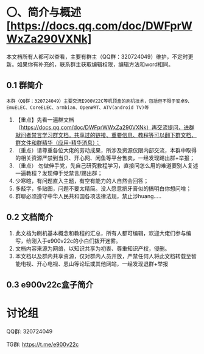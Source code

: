 # 〇、简介与概述[https://docs.qq.com/doc/DWFprWWxZa290VXNk]
本文档所有人都可以查看，主要有群主（QQ群：320724049）维护，不定时更新。如果你有补充的，联系群主获取编辑权限，编辑方法和word相同。
## 0.1 群简介
    本群（QQ群：320724049）主要交流E900V22C等机顶盒的刷机技术，包括但不限于安卓9、EmuELEC、CoreELEC、armbian、OpenWRT、ATV(android TV)等
1. 【重点】先看一遍群文档（https://docs.qq.com/doc/DWFprWWxZa290VXNk）再交流提问，进群就问者禁言学习群文档。共享过的链接、重要信息、教程等可以翻下群文档、群文件和群精华（应用-精华消息）；
2. （重点）请尊重各位大佬的劳动成果，所涉及资源仅限内部交流，本群中取得的相关资源严禁到当贝、开心网、闲鱼等平台售卖，一经发现踢出群+举报；
3. （重点） 勿做伸手党，先自己研究教程学习，直接问怎么用的难道要别人复述一遍教程？发现伸手党禁言/踢出群；
4. 少寒暄，有问题直入主题，有空有能力的人自然会回答； 
5. 多敲字，多贴图，问题不要太精简。没人愿意挤牙膏似的搞明白你想问啥；
6. 群聊必须遵守中华人民共和国各项法律法规，禁止涉huang.....
## 0.2 文档简介
1. 此文档为刷机基本概念和教程的汇总，所有人都可编辑，欢迎大佬们参与编写，给刚入手e900v22c的小白们拨开迷雾。
2. 文档内容来源为网络，以知识共享为初衷、尊重知识产权，侵删。
3. 本文档以及群内共享资源，仅对群内人员开放，严禁任何人将此文档转载至智能电视、开心电视、恩山等论坛或其他网站，一经发现退群+举报
## 0.3 e900v22c盒子简介

# 讨论组
QQ群: 320724049

TG群: https://t.me/e900v22c
